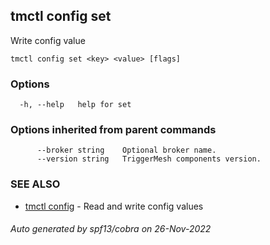 ## tmctl config set

Write config value

```
tmctl config set <key> <value> [flags]
```

### Options

```
  -h, --help   help for set
```

### Options inherited from parent commands

```
      --broker string    Optional broker name.
      --version string   TriggerMesh components version.
```

### SEE ALSO

* [tmctl config](tmctl_config.md)	 - Read and write config values

###### Auto generated by spf13/cobra on 26-Nov-2022
